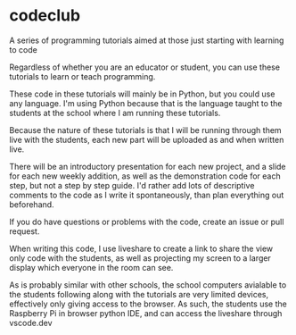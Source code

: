 # codeclub
A series of programming tutorials aimed at those just starting with learning to code

Regardless of whether you are an educator or student, you can use these tutorials to learn or teach programming.

These code in these tutorials will mainly be in Python, but you could use any language.  I'm using Python because that is the language taught to the students at the school where I am running these tutorials.

Because the nature of these tutorials is that I will be running through them live with the students, each new part will be uploaded as and when written live.

There will be an introductory presentation for each new project, and a slide for each new weekly addition, as well as the demonstration code for each step, but not a step by step guide.  I'd rather add lots of descriptive comments to the code as I write it spontaneously, than plan everything out beforehand.

If you do have questions or problems with the code, create an issue or pull request.

When writing this code, I use liveshare to create a link to share the view only code with the students, as well as projecting my screen to a larger display which everyone in the room can see.

As is probably similar with other schools, the school computers avialable to the students following along with the tutorials are very limited devices, effectively only giving access to the browser.  As such, the students use the Raspberry Pi in browser python IDE, and can access the liveshare through vscode.dev 
